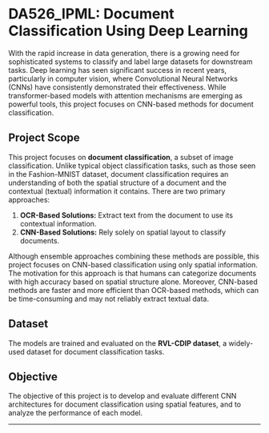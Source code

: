 # DA526_IPML: Document Classification Using Deep Learning

With the rapid increase in data generation, there is a growing need for sophisticated systems to classify and label large datasets for downstream tasks. Deep learning has seen significant success in recent years, particularly in computer vision, where Convolutional Neural Networks (CNNs) have consistently demonstrated their effectiveness. While transformer-based models with attention mechanisms are emerging as powerful tools, this project focuses on CNN-based methods for document classification.

## Project Scope
This project focuses on **document classification**, a subset of image classification. Unlike typical object classification tasks, such as those seen in the Fashion-MNIST dataset, document classification requires an understanding of both the spatial structure of a document and the contextual (textual) information it contains. There are two primary approaches:

1. **OCR-Based Solutions:** Extract text from the document to use its contextual information.
2. **CNN-Based Solutions:** Rely solely on spatial layout to classify documents.

Although ensemble approaches combining these methods are possible, this project focuses on CNN-based classification using only spatial information. The motivation for this approach is that humans can categorize documents with high accuracy based on spatial structure alone. Moreover, CNN-based methods are faster and more efficient than OCR-based methods, which can be time-consuming and may not reliably extract textual data.

## Dataset
The models are trained and evaluated on the **RVL-CDIP dataset**, a widely-used dataset for document classification tasks.

## Objective
The objective of this project is to develop and evaluate different CNN architectures for document classification using spatial features, and to analyze the performance of each model.

---
